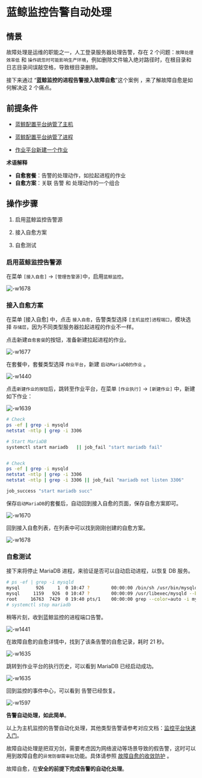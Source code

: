# 蓝鲸监控告警自动处理
## 情景

故障处理是运维的职能之一，人工登录服务器处理告警，存在 2 个问题：`故障处理效率低` 和 `操作疏忽时可能影响生产环境`，例如删除文件输入绝对路径时，在根目录和日志目录间误敲空格，导致根目录删除。

接下来通过 “**蓝鲸监控的进程告警接入故障自愈**”这个案例 ，来了解故障自愈是如何解决这 2 个痛点。

## 前提条件

- [蓝鲸配置平台纳管了主机](../../../配置平台/产品白皮书/场景案例/CMDB_management_hosts.md)

- [蓝鲸配置平台纳管了进程](../../../配置平台/产品白皮书/场景案例/CMDB_management_process.md)

- [作业平台新建一个作业](../../../作业平台/产品白皮书/Quick-Starts/1.Create-system-account.md)

**术语解释**

- **自愈套餐**：告警的处理动作，如拉起进程的作业
- **自愈方案**：关联 告警 和 处理动作的一个组合

## 操作步骤

1. 启用蓝鲸监控告警源

2. 接入自愈方案

3. 自愈测试

### 启用蓝鲸监控告警源

在菜单 `[接入自愈]` -> `[管理告警源]`中，启用`蓝鲸监控`。

![-w1678](../assets/15644862864407.jpg)

### 接入自愈方案

在菜单 [接入自愈] 中，点击 `接入自愈`，告警类型选择 `[主机监控]进程端口`，模块选择 `存储层`，因为不同类型服务器拉起进程的作业不一样。

点击新建`自愈套餐`的按钮，准备新建拉起进程的作业。

![-w1677](../assets/15644864703986.jpg)

在套餐中，套餐类型选择 `作业平台`，新建 `启动MariaDB的作业` 。

![-w1440](../assets/15645573643892.jpg)

点击`新建作业的按钮`后，跳转至作业平台，在菜单 `[作业执行]` -> `[新建作业]` 中，新建如下作业：

![-w1639](../assets/15645571501689.jpg)

```bash
# Check
ps -ef | grep -i mysqld
netstat -ntlp | grep -i 3306

# Start MariaDB
systemctl start mariadb   || job_fail "start mariadb fail"


# Check
ps -ef | grep -i mysqld
netstat -ntlp | grep -i 3306
netstat -ntlp | grep -i 3306 || job_fail "mariadb not listen 3306"

job_success "start mariadb succ"
```

保存`启动MariaDB`的套餐后，自动回到接入自愈的页面，保存自愈方案即可。

![-w1670](../assets/15644864936415.jpg)

回到接入自愈列表，在列表中可以找到刚刚创建的自愈方案。

![-w1678](../assets/15644865413991.jpg)

### 自愈测试

接下来将停止 MariaDB 进程，来验证是否可以自动启动进程，以恢复 DB 服务。

```bash
# ps -ef | grep -i mysqld
mysql      926     1  0 10:47 ?        00:00:00 /bin/sh /usr/bin/mysqld_safe --basedir=/usr
mysql     1159   926  0 10:47 ?        00:00:09 /usr/libexec/mysqld --basedir=/usr --datadir=/var/lib/mysql --plugin-dir=/usr/lib64/mysql/plugin --log-error=/var/log/mariadb/mariadb.log --pid-file=/var/run/mariadb/mariadb.pid --socket=/var/lib/mysql/mysql.sock
root     16763  7429  0 19:40 pts/1    00:00:00 grep --color=auto -i mysqld
# systemctl stop mariadb
```

稍等片刻，收到蓝鲸监控的进程端口告警。

![-w1441](../assets/15645579545088.jpg)

在故障自愈的自愈详情中，找到了该条告警的自愈记录，耗时 21 秒。

![-w1635](../assets/15645579997854.jpg)

跳转到作业平台的执行历史，可以看到 MariaDB 已经启动成功。

![-w1635](../assets/15645580172760.jpg)

回到监控的事件中心，可以看到 告警已经恢复。

![-w1597](../assets/15645606328548.jpg)

**告警自动处理，如此简单**。

以上为主机监控的告警自动化处理，其他类型告警请参考对应文档：[监控平台快速入门](../../../监控平台/产品白皮书/quickstart/README.md)。

故障自动处理是把双刃剑，需要考虑因为网络波动等场景导致的假告警，这时可以用到故障自愈的`异常防御需审批`功能。具体请参照 [故障自愈的收敛防护](../Function_Introduction/Alarm_Convergence.md) 。

故障自愈，在**安全的前提下完成告警的自动化处理**。
